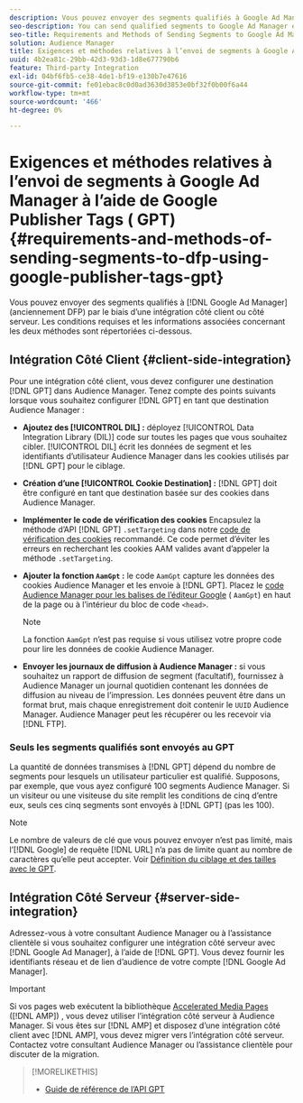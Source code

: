 ```yaml
---
description: Vous pouvez envoyer des segments qualifiés à Google Ad Manager par le biais d’une intégration côté client ou côté serveur. Les conditions requises et les informations associées concernant les deux méthodes sont répertoriées ci-dessous.
seo-description: You can send qualified segments to Google Ad Manager either through a client-side or through a server-side integration. Requirements and related information about both methods are listed below.
seo-title: Requirements and Methods of Sending Segments to Google Ad Manager Using Google Publisher Tags (GPT)
solution: Audience Manager
title: Exigences et méthodes relatives à l’envoi de segments à Google Ad Manager à l’aide de Google Publisher Tags (GPT)
uuid: 4b2ea81c-29bb-42d3-93d3-1d8e677790b6
feature: Third-party Integration
exl-id: 04bf6fb5-ce38-4de1-bf19-e130b7e47616
source-git-commit: fe01ebac8c0d0ad3630d3853e0bf32f0b00f6a44
workflow-type: tm+mt
source-wordcount: '466'
ht-degree: 0%

---
```


# Exigences et méthodes relatives à l’envoi de segments à Google Ad Manager à l’aide de Google Publisher Tags ( GPT) {#requirements-and-methods-of-sending-segments-to-dfp-using-google-publisher-tags-gpt}

Vous pouvez envoyer des segments qualifiés à [!DNL Google Ad Manager] (anciennement DFP) par le biais d’une intégration côté client ou côté serveur. Les conditions requises et les informations associées concernant les deux méthodes sont répertoriées ci-dessous.

## Intégration Côté Client {#client-side-integration}

Pour une intégration côté client, vous devez configurer une destination [!DNL GPT] dans Audience Manager. Tenez compte des points suivants lorsque vous souhaitez configurer [!DNL GPT] en tant que destination Audience Manager :

* **Ajoutez des [!UICONTROL DIL] :** déployez [!UICONTROL Data Integration Library (DIL)] code sur toutes les pages que vous souhaitez cibler. [!UICONTROL DIL] écrit les données de segment et les identifiants d’utilisateur Audience Manager dans les cookies utilisés par [!DNL GPT] pour le ciblage.

* **Création d’une [!UICONTROL Cookie Destination] :** [!DNL GPT] doit être configuré en tant que destination basée sur des cookies dans Audience Manager.

* **Implémenter le code de vérification des cookies** Encapsulez la méthode d’API [!DNL GPT] `.setTargeting` dans notre [code de vérification des cookies](../../integration/gpt-aam-destination/gpt-aam-modify-api.md) recommandé. Ce code permet d’éviter les erreurs en recherchant les cookies AAM valides avant d’appeler la méthode `.setTargeting`.

* **Ajouter la fonction `AamGpt` :** le code `AamGpt` capture les données des cookies Audience Manager et les envoie à [!DNL GPT]. Placez le [code Audience Manager pour les balises de l’éditeur Google](../../integration/gpt-aam-destination/gpt-aam-aamgpt-code.md) ( `AamGpt`) en haut de la page ou à l’intérieur du bloc de code `<head>`.

  >[!NOTE]
  >
  >La fonction `AamGpt` n’est pas requise si vous utilisez votre propre code pour lire les données de cookie Audience Manager.

* **Envoyer les journaux de diffusion à Audience Manager :** si vous souhaitez un rapport de diffusion de segment (facultatif), fournissez à Audience Manager un journal quotidien contenant les données de diffusion au niveau de l’impression. Les données peuvent être dans un format brut, mais chaque enregistrement doit contenir le `UUID` Audience Manager. Audience Manager peut les récupérer ou les recevoir via [!DNL FTP].

### Seuls les segments qualifiés sont envoyés au GPT

La quantité de données transmises à [!DNL GPT] dépend du nombre de segments pour lesquels un utilisateur particulier est qualifié. Supposons, par exemple, que vous ayez configuré 100 segments Audience Manager. Si un visiteur ou une visiteuse du site remplit les conditions de cinq d’entre eux, seuls ces cinq segments sont envoyés à [!DNL GPT] (pas les 100).

>[!NOTE]
>
>Le nombre de valeurs de clé que vous pouvez envoyer n’est pas limité, mais l’[!DNL Google] de requête [!DNL URL] n’a pas de limite quant au nombre de caractères qu’elle peut accepter. Voir [Définition du ciblage et des tailles avec le GPT](https://support.google.com/dfp_premium/bin/answer.py?hl=en&answer=1697712).

## Intégration Côté Serveur {#server-side-integration}

Adressez-vous à votre consultant Audience Manager ou à l’assistance clientèle si vous souhaitez configurer une intégration côté serveur avec [!DNL Google Ad Manager], à l’aide de [!DNL GPT]. Vous devez fournir les identifiants réseau et de lien d’audience de votre compte [!DNL Google Ad Manager].

>[!IMPORTANT]
>
>Si vos pages web exécutent la bibliothèque [Accelerated Media Pages](https://www.ampproject.org/) ([!DNL AMP]) , vous devez utiliser l’intégration côté serveur à Audience Manager. Si vous êtes sur [!DNL AMP] et disposez d’une intégration côté client avec [!DNL AMP], vous devez migrer vers l’intégration côté serveur. Contactez votre consultant Audience Manager ou l’assistance clientèle pour discuter de la migration.

>[!MORELIKETHIS]
>
>* [ Guide de référence de l’API GPT ](https://support.google.com/dfp_premium/bin/answer.py?hl=en&answer=1650154)
